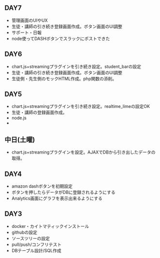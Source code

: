 
## DAY7
 * 管理画面のUIやUX
 * 生徒・講師の引き続き登録画面作成。ボタン画面のUI調整
 * サポート・日報
 * node使ってDASHボタンでスラックにポストできた

## DAY6
 * chart.js+streamingプラグインを引き続き設定。student_barの設定
 * 生徒・講師の引き続き登録画面作成。ボタン画面のUI調整
 * 生徒側・先生側のモックHTML作成。php関数の添削。


## DAY5
 * chart.js+streamingプラグインを引き続き設定。realtime_limeの設定OK
 * 生徒・講師の登録画面作成。
 * node.js
 * 

## 中日(土曜)
 * chart.js+streamingプラグインを設定。AJAXでDBから引き出したデータの取得。

## DAY4
 * amazon dashボタンを初期設定
 * ボタンを押したらデータがDBに登録されるようにする
 * Analytics画面にグラフを表示出来るようにする
 

## DAY3
 * docker・カイトマティックインストール
 * githubの設定
 * ソースツリーの設定
 * pull/push/コンフリテスト
 * DBテーブル設計/SQL作成



